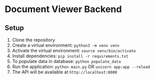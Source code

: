 # Document Viewer Backend

## Setup

1. Clone the repository
2. Create a virtual environment: `python3 -m venv venv`
3. Activate the virtual environment: `source venv/bin/activate`
4. Install dependencies: `pip install -r requirements.txt`
5. To populate data in database: `python populate_data`
6. Run the application: `python main.py` OR `uvicorn app:app --reload`
7. The API will be available at `http://localhost:8080`
